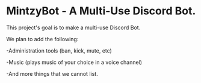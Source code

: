 # MintzyBot - A Multi-Use Discord Bot.

This project's goal is to make a multi-use Discord Bot.

We plan to add the following:

-Administration tools (ban, kick, mute, etc)

-Music (plays music of your choice in a voice channel)

-And more things that we cannot list.
